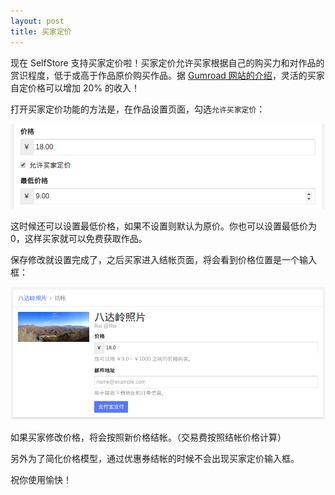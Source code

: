 ```yaml
---
layout: post
title: 买家定价
---
```


现在 SelfStore 支持买家定价啦！买家定价允许买家根据自己的购买力和对作品的赏识程度，低于或高于作品原价购买作品。据 [Gumroad 网站的介绍](https://help.gumroad.com/customer/portal/articles/1579262-adding-a-product)，灵活的买家自定价格可以增加 20% 的收入！

打开买家定价功能的方法是，在作品设置页面，勾选`允许买家定价`：

![](/images/posts/2014-11-07-buyer-price/buyer-price.png)

这时候还可以设置最低价格，如果不设置则默认为原价。你也可以设置最低价为 0，这样买家就可以免费获取作品。

保存修改就设置完成了，之后买家进入结帐页面，将会看到价格位置是一个输入框：

![](/images/posts/2014-11-07-buyer-price/checkout.png)

如果买家修改价格，将会按照新价格结帐。（交易费按照结帐价格计算）

另外为了简化价格模型，通过优惠券结帐的时候不会出现买家定价输入框。

祝你使用愉快！
